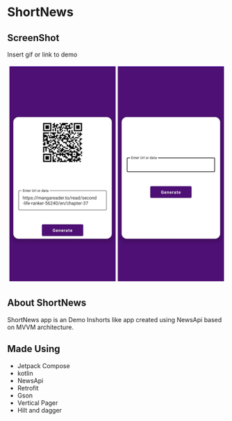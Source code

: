 
# ShortNews




## ScreenShot

Insert gif or link to demo

![alt text](https://github.com/Deepanshu-Sharma-18/QrGenz/blob/master/Picsart_22-09-12_16-07-47-230.jpg)
## About ShortNews

ShortNews app is an Demo Inshorts like app created using NewsApi based on MVVM architecture.
## Made Using

* Jetpack Compose
* kotlin
* NewsApi
* Retrofit
* Gson
* Vertical Pager
* Hilt and dagger
